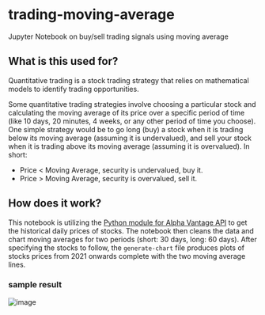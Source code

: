 # trading-moving-average

Jupyter Notebook on buy/sell trading signals using moving average

## What is this used for?

Quantitative trading is a stock trading strategy that relies on mathematical models to identify trading opportunities.

Some quantitative trading strategies involve choosing a particular stock and calculating the moving average of its price over a specific period of time (like 10 days, 20 minutes, 4 weeks, or any other period of time you choose). One simple strategy would be to go long (buy) a stock when it is trading below its moving average (assuming it is undervalued), and sell your stock when it is trading above its moving average (assuming it is overvalued). In short:

- Price < Moving Average, security is undervalued, buy it.
- Price > Moving Average, security is overvalued, sell it.

## How does it work?

This notebook is utilizing the [Python module for Alpha Vantage API](https://github.com/RomelTorres/alpha_vantage) to get the historical daily prices of stocks. The notebook then cleans the data and chart moving averages for two periods (short: 30 days, long: 60 days). After specifying the stocks to follow, the `generate-chart` file produces plots of stocks prices from 2021 onwards complete with the two moving average lines.

### sample result

![image](https://user-images.githubusercontent.com/6238480/139143134-8bc65b73-e4b7-48c1-a3c5-df9238544df4.png)
